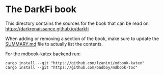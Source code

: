 The DarkFi book
===============

This directory contains the sources for the book that can be read on
https://darkrenaissance.github.io/darkfi

When adding or removing a section of the book, make sure to update the
[SUMMARY.md](src/SUMMARY.md) file to actually list the contents.

For the mdbook-katex backend run:

```
cargo install --git "https://github.com/lzanini/mdbook-katex"
cargo install --git "https://github.com/badboy/mdbook-toc"
```

